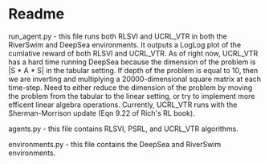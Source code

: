 # Readme

run_agent.py - this file runs both RLSVI and UCRL_VTR in both the RiverSwim and DeepSea environments. 
It outputs a LogLog plot of the cumlative reward of both RLSVI and UCRL_VTR. As of right now, UCRL_VTR has a hard
time running DeepSea because the dimension of the problem is |S * A * S| in the tabular setting. If depth of the problem 
is equal to 10, then we are inverting and multiplying a 20000-dimensional square matrix at each time-step. Need to either
reduce the dimension of the problem by moving the problem from the tabular to the linear setting, or try to implement more 
efficent linear algebra operations. Currently, UCRL_VTR runs with the Sherman-Morrison update (Eqn 9.22 of Rich's RL book).

agents.py - this file contains RLSVI, PSRL, and UCRL_VTR algorithms.

environments.py - this file contains the DeepSea and RiverSwim environments.


